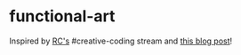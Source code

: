 # functional-art

Inspired by [RC's](https://recurse.com/about) #creative-coding stream and [this blog post](https://paytonturnage.com/writing/generating-art-with-haskell/)!
